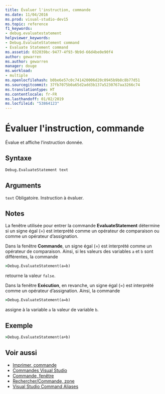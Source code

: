 ```yaml
---
title: Évaluer l'instruction, commande
ms.date: 11/04/2016
ms.prod: visual-studio-dev15
ms.topic: reference
f1_keywords:
- debug.evaluatestatement
helpviewer_keywords:
- Debug.EvaluateStatement command
- Evaluate Statement command
ms.assetid: 032039bc-9477-4f93-9b9d-66d4be0e90f4
author: gewarren
ms.author: gewarren
manager: douge
ms.workload:
- multiple
ms.openlocfilehash: b0be6e57c0c741420006d20c0945b9b8c8b77d51
ms.sourcegitcommit: 37fb7075b0a65d2add3b137a5230767aa3266c74
ms.translationtype: HT
ms.contentlocale: fr-FR
ms.lasthandoff: 01/02/2019
ms.locfileid: "53864123"
---
```

# <a name="evaluate-statement-command"></a>Évaluer l'instruction, commande
Évalue et affiche l’instruction donnée.

## <a name="syntax"></a>Syntaxe

```cmd
Debug.EvaluateStatement text
```

## <a name="arguments"></a>Arguments
 `text` Obligatoire. Instruction à évaluer.

## <a name="remarks"></a>Notes
 La fenêtre utilisée pour entrer la commande **EvaluateStatement** détermine si un signe égal (=) est interprété comme un opérateur de comparaison ou comme un opérateur d’assignation.

 Dans la fenêtre **Commande**, un signe égal (=) est interprété comme un opérateur de comparaison. Ainsi, si les valeurs des variables `a` et `b` sont différentes, la commande

```cmd
>Debug.EvaluateStatement(a=b)
```

 retourne la valeur `false`.

 Dans la fenêtre **Exécution**, en revanche, un signe égal (=) est interprété comme un opérateur d’assignation. Ainsi, la commande

```cmd
>Debug.EvaluateStatement(a=b)
```

 assigne à la variable `a` la valeur de variable `b`.

## <a name="example"></a>Exemple

```cmd
>Debug.EvaluateStatement(a+b)
```

## <a name="see-also"></a>Voir aussi

- [Imprimer, commande](../../ide/reference/print-command.md)
- [Commandes Visual Studio](../../ide/reference/visual-studio-commands.md)
- [Commande, fenêtre](../../ide/reference/command-window.md)
- [Rechercher/Commande, zone](../../ide/find-command-box.md)
- [Visual Studio Command Aliases](../../ide/reference/visual-studio-command-aliases.md)